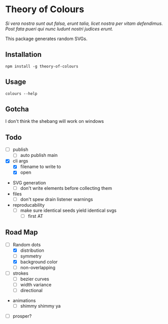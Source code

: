 # Theory of Colours

_Si vera nostra sunt aut falsa, erunt talia, licet nostra per vitam defendimus. Post fata pueri qui nunc ludunt nostri judices erunt._

This package generates random SVGs.

## Installation

`npm install -g theory-of-colours`

## Usage

`colours --help`

## Gotcha

I don't think the shebang will work on windows

## Todo

- [ ] publish
  - [ ] auto publish main
- [x] cli args
  - [x] filename to write to
  - [x] open
- SVG generation
  - [ ] don't write elements before collecting them
- files
  - [ ] don't spew drain listener warnings
- reproducability
  - [ ] make sure identical seeds yield identical svgs
    - [ ] first AT

## Road Map

- [ ] Random dots
  - [x] distribution
  - [ ] symmetry
  - [x] background color
  - [ ] non-overlapping
- [ ] strokes
  - [ ] bezier curves
  - [ ] width variance
  - [ ] directional
- animations
  - [ ] shimmy shimmy ya
- [ ] prosper?
